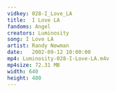 ```yaml
---
vidkey: 028-I_Love_LA
title:  I Love LA
fandoms: Angel
creators: Luminosity
song: I Love LA
artist: Randy Newman
date:   2002-09-12 10:00:00
mp4: Luminosity-028-I-Love-LA.m4v
mp4size: 72.31 MB
width: 640
height: 480
---
```



  